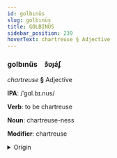 ```yaml
---
id: golbınüs
slug: golbınüs
title: GOLBINÜS
sidebar_position: 239
hoverText: chartreuse § Adjective
---
```


### golbınüs&emsp;<span kind="abugida">ꜿ͊ʋȷƨ́ʄ</span>

*chartreuse* **§** Adjective

**IPA**: /ˈgɑl.bɪ.nus/

**Verb**: to be chartreuse

**Noun**: chartreuse-ness

**Modifier**: chartreuse

<details>
    <summary>Origin</summary>
    Latin galbinus [ˈɡäɫ̪bɪnʊs̠]<br/>
    <em>Romance Language Family</em>
</details>